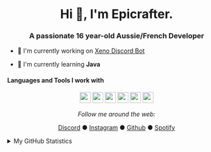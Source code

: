 <h1 align="center">Hi 👋, I'm Epicrafter.</h1>
<h3 align="center">A passionate 16 year-old Aussie/French Developer</h3>

- 🔭 I'm currently working on [Xeno Discord Bot](https://github.com/Epicrafter/xeno-bot-discord)

- 🌱 I'm currently learning **Java**

#### Languages and Tools I work with
<p align="center">
<img src="https://img.shields.io/badge/VS%20Code-6c5ce7.svg?&style=for-the-badge&logo=visual-studio-code&logoColor=white" height="25"/>
<img src="https://img.shields.io/badge/javascript-6c5ce7.svg?&style=for-the-badge&logo=javascript&logoColor=white" height="25"/>
<img src="https://img.shields.io/badge/html-6c5ce7.svg?&style=for-the-badge&logo=html5&logoColor=white" height="25">
<img src="https://img.shields.io/badge/css-6c5ce7.svg?&style=for-the-badge&logo=css3&logoColor=white" height="25">
<img src="https://img.shields.io/badge/java-6c5ce7.svg?&style=for-the-badge&logo=java&logoColor=white" height="25"/>
<img src="https://img.shields.io/badge/discord-6c5ce7.svg?&style=for-the-badge&logo=discord&logoColor=white" height="25">
</p>

<div align="center">
    <i align="center">Follow me around the web:</i><br>

  <a target="_blank" href="https://discord.com/users/342333088573161472">Discord</a> ●
  <a target="_blank" href="https://www.instagram.com/brh.oscar/">Instagram</a> ●
  <a target="_blank" href="https://github.com/Epicrafter">Github</a> ●
  <a target="blank" href="https://open.spotify.com/user/epicrafter2005">Spotify</a>

</div>

<details>
<summary>My GitHub Statistics</summary><br>
<p align="center">
    <img align="center" src="https://github-readme-stats.vercel.app/api?username=Epicrafter&show_icons=true&theme=tokyonight">
</p>
</details>



